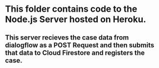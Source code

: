 # This folder contains code to the Node.js Server hosted on Heroku.

## This server recieves the case data from dialogflow as a POST Request and then submits that data to Cloud Firestore and registers the case.